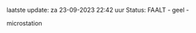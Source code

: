 laatste update: 
za 23-09-2023 22:42   uur 
Status: FAALT - geel - 
<div class="service Y">microstation</div>